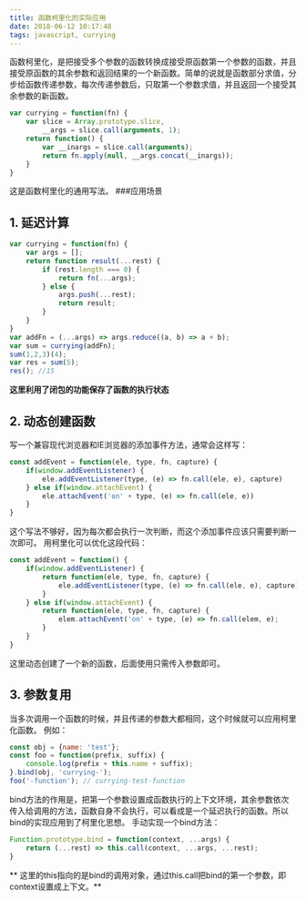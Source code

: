 ```yaml
---
title: 函数柯里化的实际应用
date: 2018-06-12 10:17:48
tags: javascript, currying
---
```


函数柯里化，是把接受多个参数的函数转换成接受原函数第一个参数的函数，并且接受原函数的其余参数和返回结果的一个新函数。简单的说就是函数部分求值，分步给函数传递参数，每次传递参数后，只取第一个参数求值，并且返回一个接受其余参数的新函数。

<!-- more -->

```javascript
var currying = function(fn) {
    var slice = Array.prototype.slice,
        __args = slice.call(arguments, 1);
    return function() {
        var __inargs = slice.call(arguments);
        return fn.apply(null, __args.concat(__inargs));
    }
}
```
这是函数柯里化的通用写法。
###应用场景

## 1. 延迟计算
```javascript
var currying = function(fn) {
    var args = [];
    return function result(...rest) {
        if (rest.length === 0) {
            return fn(...args);
        } else {
            args.push(...rest);
            return result;
        }
    }
}
var addFn = (...args) => args.reduce((a, b) => a + b);
var sum = currying(addFn);
sum(1,2,3)(4);
var res = sum(5);
res(); //15
```
**这里利用了闭包的功能保存了函数的执行状态**
## 2. 动态创建函数
 写一个兼容现代浏览器和IE浏览器的添加事件方法，通常会这样写：
```javascript
const addEvent = function(ele, type, fn, capture) {
    if(window.addEventListener) {
        ele.addEventListener(type, (e) => fn.call(ele, e), capture)
    } else if(window.attachEvent) {
        ele.attachEvent('on' + type, (e) => fn.call(ele, e))
    }
}
```
这个写法不够好，因为每次都会执行一次判断，而这个添加事件应该只需要判断一次即可。
用柯里化可以优化这段代码：
```javascript
const addEvent = function() {
    if(window.addEventListener) {
        return function(ele, type, fn, capture) {
            ele.addEventListener(type, (e) => fn.call(ele, e), capture)
        }
    } else if(window.attachEvent) {
        return function(ele, type, fn, capture) {
            elem.attachEvent('on' + type, (e) => fn.call(elem, e);
        }
    }
}
```
这里动态创建了一个新的函数，后面使用只需传入参数即可。
## 3. 参数复用
 当多次调用一个函数的时候，并且传递的参数大都相同，这个时候就可以应用柯里化函数。
例如：
```javascript
const obj = {name: 'test'};
const foo = function(prefix, suffix) {
    console.log(prefix + this.name + suffix);
}.bind(obj, 'currying-');
foo('-function'); // currying-test-function
```
bind方法的作用是，把第一个参数设置成函数执行的上下文环境，其余参数依次传入给调用的方法，函数自身不会执行，可以看成是一个延迟执行的函数。所以bind的实现应用到了柯里化思想。
手动实现一个bind方法：
```javascript
Function.prototype.bind = function(context, ...args) {
    return (...rest) => this.call(context, ...args, ...rest);
}
```
** 这里的this指向的是bind的调用对象，通过this.call把bind的第一个参数，即context设置成上下文。**


